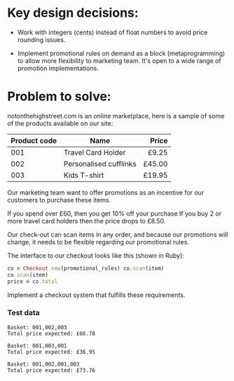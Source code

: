 # Key design decisions:

* Work with integers (cents) instead of float numbers to avoid price rounding issues.

* Implement promotional rules on demand as a block (metaprogramming) to allow more flexibility to marketing team. It's open to a wide range of promotion implementations.


# Problem to solve:

notonthehighstreet.com is an online marketplace, here is a sample of some of the products available on our site:


| Product code | Name                   | Price  |
|--------------|------------------------|-------:|
| 001          | Travel Card Holder     |  £9.25 |
| 002          | Personalised cufflinks | £45.00 |
| 003          | Kids T-shirt           | £19.95 |


Our marketing team want to offer promotions as an incentive for our customers to purchase these items.

If you spend over £60, then you get 10% off your purchase If you buy 2 or more travel card holders then the price drops to £8.50.

Our check-out can scan items in any order, and because our promotions will change, it needs to be flexible regarding our promotional rules.

The interface to our checkout looks like this (shown in Ruby):

```ruby
co = Checkout.new(promotional_rules) co.scan(item)
co.scan(item)
price = co.total
```

Implement a checkout system that fulfills these
requirements.


### Test data
```
Basket: 001,002,003
Total price expected: £66.78

Basket: 001,003,001
Total price expected: £36.95

Basket: 001,002,001,003
Total price expected: £73.76
```
